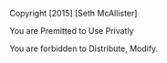 Copyright [2015] [Seth McAllister]

You are Premitted to Use Privatly

You are forbidden to Distribute, Modify.